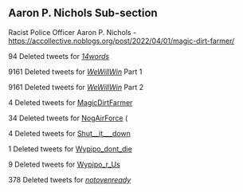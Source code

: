  
 ## Aaron P. Nichols Sub-section
 
 Racist Police Officer Aaron P. Nichols - https://accollective.noblogs.org/post/2022/04/01/magic-dirt-farmer/
 
 
 94 Deleted tweets for [_14words_](datasets/_14words_-deleted.md) 
 
 9161 Deleted tweets for [_WeWillWin_](datasets/_wewillwin_1-deleted.md) Part 1
 
 9161 Deleted tweets for [_WeWillWin_](datasets/_wewillwin_2-deleted.md) Part 2 
 
 4 Deleted tweets for [MagicDirtFarmer](datasets/magicdirtfarmer-deleted.md) 
 
 34 Deleted tweets for [NogAirForce](datasets/nogairforce-deleted.md) (
 
 4 Deleted tweets for [Shut__it___down](datasets/shut__it___down-deleted.md)
 
 1 Deleted tweets for [Wypipo_dont_die](datasets/wypipo_dont_die-deleted.md)
 
 9 Deleted tweets for [Wypipo_r_Us](datasets/wypipo_r_us-deleted.md) 
 
 378 Deleted tweets for [_notovenready_](datasets/_notovenready_-deleted.md)
